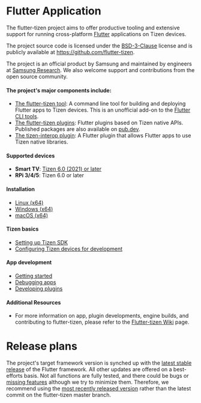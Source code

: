 # Flutter Application

The flutter-tizen project aims to offer productive tooling and extensive support for running cross-platform [Flutter](https://flutter.dev) applications on Tizen devices.

The project source code is licensed under the [BSD-3-Clause](https://opensource.org/licenses/BSD-3-Clause) license and is publicly available at https://github.com/flutter-tizen.

The project is an official product by Samsung and maintained by engineers at [Samsung Research](https://research.samsung.com). We also welcome support and contributions from the open source community.

#### The project's major components include:

- [The flutter-tizen tool](https://github.com/flutter-tizen/flutter-tizen): A command line tool for building and deploying Flutter apps to Tizen devices. This is an unofficial add-on to the [Flutter CLI tools](https://github.com/flutter/flutter/tree/master/packages/flutter_tools).
- [The flutter-tizen plugins](https://github.com/flutter-tizen/plugins): Flutter plugins based on Tizen native APIs. Published packages are also available on [pub.dev](https://pub.dev).
- [The tizen-interop plugin](https://github.com/flutter-tizen/tizen_interop): A Flutter plugin that allows Flutter apps to use Tizen native libraries.

#### Supported devices

- **Smart TV**: [Tizen 6.0 (2021) or later](https://developer.samsung.com/smarttv/develop/specifications/tv-model-groups.html)
- **RPi 3/4/5**: Tizen 6.0 or later

#### Installation

- [Linux (x64)](./guides/flutter-tizen/doc/linux-install.md)
- [Windows (x64)](./guides/flutter-tizen/doc/windows-install.md)
- [macOS (x64)](./guides/flutter-tizen/doc/macos-install.md)

#### Tizen basics
- [Setting up Tizen SDK](./guides/flutter-tizen/doc/install-tizen-sdk.md)
- [Configuring Tizen devices for development](./guides/flutter-tizen/doc/configure-device.md)

#### App development
- [Getting started](./guides/flutter-tizen/doc/get-started.md)
- [Debugging apps](./guides/flutter-tizen/doc/debug-app.md)
- [Developing plugins](./guides/flutter-tizen/doc/develop-plugin.md)

#### Additional Resources
- For more information on app, plugin developments, engine builds, and contributing to flutter-tizen, please refer to the [Flutter-tizen Wiki](https://github.com/flutter-tizen/flutter-tizen/wiki) page.

# Release plans

The project's target framework version is synched up with the [latest stable release](https://docs.flutter.dev/development/tools/sdk/releases) of the Flutter framework. All other updates are offered on a best-efforts basis. Not all functions are fully tested, and there could be bugs or [missing features](https://github.com/flutter-tizen/flutter-tizen/wiki/Limitations) although we try to minimize them. Therefore, we recommend using the [most recently released version](https://github.com/flutter-tizen/flutter-tizen/releases) rather than the latest commit on the flutter-tizen master branch.
